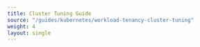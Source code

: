 ```yaml
--- 
title: Cluster Tuning Guide 
source: "/guides/kubernetes/workload-tenancy-cluster-tuning" 
weight: 4 
layout: single 
--- 
```

